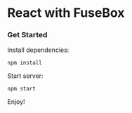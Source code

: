 # React with FuseBox

### Get Started

Install dependencies: 
```
npm install
```

Start server: 
```
npm start
```

Enjoy!
